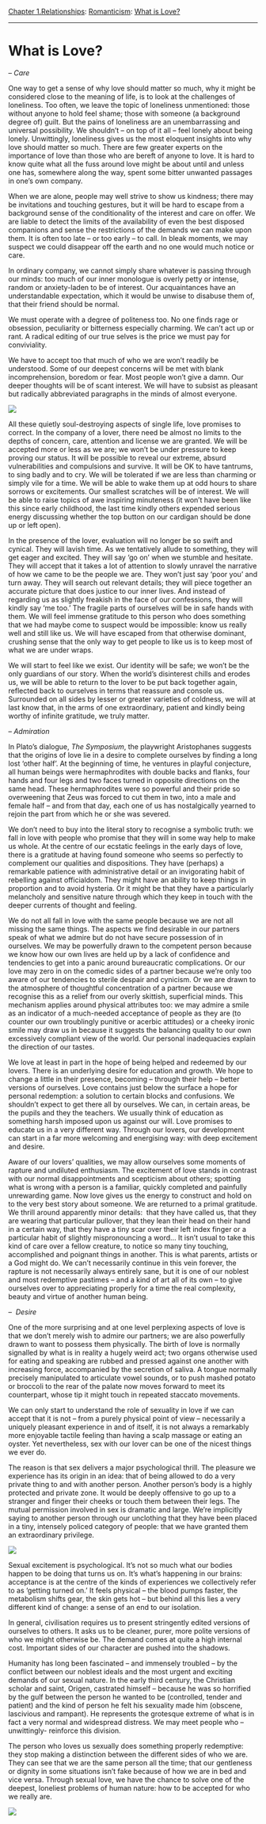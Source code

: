 [Chapter 1.Relationships](https://www.theschooloflife.com/thebookoflife/category/relationships/): [Romanticism](https://www.theschooloflife.com/thebookoflife/category/relationships/romanticism/): [What is Love?](https://www.theschooloflife.com/thebookoflife/what-is-love/)

* * *

# What is Love?

_– Care_

One way to get a sense of why love should matter so much, why it might be considered close to the meaning of life, is to look at the challenges of loneliness. Too often, we leave the topic of loneliness unmentioned: those without anyone to hold feel shame; those with someone (a background degree of) guilt. But the pains of loneliness are an unembarrassing and universal possibility. We shouldn’t – on top of it all – feel lonely about being lonely. Unwittingly, loneliness gives us the most eloquent insights into why love should matter so much. There are few greater experts on the importance of love than those who are bereft of anyone to love. It is hard to know quite what all the fuss around love might be about until and unless one has, somewhere along the way, spent some bitter unwanted passages in one’s own company.

When we are alone, people may well strive to show us kindness; there may be invitations and touching gestures, but it will be hard to escape from a background sense of the conditionality of the interest and care on offer. We are liable to detect the limits of the availability of even the best disposed companions and sense the restrictions of the demands we can make upon them. It is often too late – or too early – to call. In bleak moments, we may suspect we could disappear off the earth and no one would much notice or care.

In ordinary company, we cannot simply share whatever is passing through our minds: too much of our inner monologue is overly petty or intense, random or anxiety-laden to be of interest. Our acquaintances have an understandable expectation, which it would be unwise to disabuse them of, that their friend should be normal.

We must operate with a degree of politeness too. No one finds rage or obsession, peculiarity or bitterness especially charming. We can’t act up or rant. A radical editing of our true selves is the price we must pay for conviviality.

We have to accept too that much of who we are won’t readily be understood. Some of our deepest concerns will be met with blank incomprehension, boredom or fear. Most people won’t give a damn. Our deeper thoughts will be of scant interest. We will have to subsist as pleasant but radically abbreviated paragraphs in the minds of almost everyone.

![](https://www.theschooloflife.com/thebookoflife/wp-content/uploads/2017/01/Vincent_van_Gogh_-_La_Berceuse_Woman_Rocking_a_Cradle_Augustine-Alix_Pellicot_Roulin_1851%E2%80%931930-816x1024.jpg)

All these quietly soul-destroying aspects of single life, love promises to correct. In the company of a lover, there need be almost no limits to the depths of concern, care, attention and license we are granted. We will be accepted more or less as we are; we won’t be under pressure to keep proving our status. It will be possible to reveal our extreme, absurd vulnerabilities and compulsions and survive. It will be OK to have tantrums, to sing badly and to cry. We will be tolerated if we are less than charming or simply vile for a time. We will be able to wake them up at odd hours to share sorrows or excitements. Our smallest scratches will be of interest. We will be able to raise topics of awe inspiring minuteness (it won’t have been like this since early childhood, the last time kindly others expended serious energy discussing whether the top button on our cardigan should be done up or left open).

In the presence of the lover, evaluation will no longer be so swift and cynical. They will lavish time. As we tentatively allude to something, they will get eager and excited. They will say ‘go on’ when we stumble and hesitate. They will accept that it takes a lot of attention to slowly unravel the narrative of how we came to be the people we are. They won’t just say ‘poor you’ and turn away. They will search out relevant details; they will piece together an accurate picture that does justice to our inner lives. And instead of regarding us as slightly freakish in the face of our confessions, they will kindly say ‘me too.’ The fragile parts of ourselves will be in safe hands with them. We will feel immense gratitude to this person who does something that we had maybe come to suspect would be impossible: know us really well and still like us. We will have escaped from that otherwise dominant, crushing sense that the only way to get people to like us is to keep most of what we are under wraps.

We will start to feel like we exist. Our identity will be safe; we won’t be the only guardians of our story. When the world’s disinterest chills and erodes us, we will be able to return to the lover to be put back together again, reflected back to ourselves in terms that reassure and console us. Surrounded on all sides by lesser or greater varieties of coldness, we will at last know that, in the arms of one extraordinary, patient and kindly being worthy of infinite gratitude, we truly matter.

_– Admiration_

In Plato’s dialogue, _The Symposium_, the playwright Aristophanes suggests that the origins of love lie in a desire to complete ourselves by finding a long lost ‘other half’. At the beginning of time, he ventures in playful conjecture, all human beings were hermaphrodites with double backs and flanks, four hands and four legs and two faces turned in opposite directions on the same head. These hermaphrodites were so powerful and their pride so overweening that Zeus was forced to cut them in two, into a male and female half – and from that day, each one of us has nostalgically yearned to rejoin the part from which he or she was severed.

We don’t need to buy into the literal story to recognise a symbolic truth: we fall in love with people who promise that they will in some way help to make us whole. At the centre of our ecstatic feelings in the early days of love, there is a gratitude at having found someone who seems so perfectly to complement our qualities and dispositions. They have (perhaps) a remarkable patience with administrative detail or an invigorating habit of rebelling against officialdom. They might have an ability to keep things in proportion and to avoid hysteria. Or it might be that they have a particularly melancholy and sensitive nature through which they keep in touch with the deeper currents of thought and feeling.

We do not all fall in love with the same people because we are not all missing the same things. The aspects we find desirable in our partners speak of what we admire but do not have secure possession of in ourselves. We may be powerfully drawn to the competent person because we know how our own lives are held up by a lack of confidence and tendencies to get into a panic around bureaucratic complications. Or our love may zero in on the comedic sides of a partner because we’re only too aware of our tendencies to sterile despair and cynicism. Or we are drawn to the atmosphere of thoughtful concentration of a partner because we recognise this as a relief from our overly skittish, superficial minds. This mechanism applies around physical attributes too: we may admire a smile as an indicator of a much-needed acceptance of people as they are (to counter our own troublingly punitive or acerbic attitudes) or a cheeky ironic smile may draw us in because it suggests the balancing quality to our own excessively compliant view of the world. Our personal inadequacies explain the direction of our tastes.

We love at least in part in the hope of being helped and redeemed by our lovers. There is an underlying desire for education and growth. We hope to change a little in their presence, becoming – through their help – better versions of ourselves. Love contains just below the surface a hope for personal redemption: a solution to certain blocks and confusions. We shouldn’t expect to get there all by ourselves. We can, in certain areas, be the pupils and they the teachers. We usually think of education as something harsh imposed upon us against our will. Love promises to educate us in a very different way. Through our lovers, our development can start in a far more welcoming and energising way: with deep excitement and desire.

Aware of our lovers’ qualities, we may allow ourselves some moments of rapture and undiluted enthusiasm. The excitement of love stands in contrast with our normal disappointments and scepticism about others; spotting what is wrong with a person is a familiar, quickly completed and painfully unrewarding game. Now love gives us the energy to construct and hold on to the very best story about someone. We are returned to a primal gratitude. We thrill around apparently minor details: &nbsp;that they have called us, that they are wearing that particular pullover, that they lean their head on their hand in a certain way, that they have a tiny scar over their left index finger or a particular habit of slightly mispronouncing a word… It isn’t usual to take this kind of care over a fellow creature, to notice so many tiny touching, accomplished and poignant things in another. This is what parents, artists or a God might do. We can’t necessarily continue in this vein forever, the rapture is not necessarily always entirely sane, but it is one of our noblest and most redemptive pastimes – and a kind of art all of its own – to give ourselves over to appreciating properly for a time the real complexity, beauty and virtue of another human being.

_– &nbsp;Desire_

One of the more surprising and at one level perplexing aspects of love is that we don’t merely wish to admire our partners; we are also powerfully drawn to want to possess them physically. The birth of love is normally signalled by what is in reality a hugely weird act; two organs otherwise used for eating and speaking are rubbed and pressed against one another with increasing force, accompanied by the secretion of saliva. A tongue normally precisely manipulated to articulate vowel sounds, or to push mashed potato or broccoli to the rear of the palate now moves forward to meet its counterpart, whose tip it might touch in repeated staccato movements.

We can only start to understand the role of sexuality in love if we can accept that it is not – from a purely physical point of view – necessarily a uniquely pleasant experience in and of itself, it is not always a remarkably more enjoyable tactile feeling than having a scalp massage or eating an oyster. Yet nevertheless, sex with our lover can be one of the nicest things we ever do.

The reason is that sex delivers a major psychological thrill. The pleasure we experience has its origin in an idea: that of being allowed to do a very private thing to and with another person. Another person’s body is a highly protected and private zone. It would be deeply offensive to go up to a stranger and finger their cheeks or touch them between their legs. The mutual permission involved in sex is dramatic and large. We’re implicitly saying to another person through our unclothing that they have been placed in a tiny, intensely policed category of people: that we have granted them an extraordinary privilege.

![](https://dantebea.files.wordpress.com/2016/01/egon-schiele-couple-embracing-1911.jpg?w=549&h=873)

Sexual excitement is psychological. It’s not so much what our bodies happen to be doing that turns us on. It’s what’s happening in our brains: acceptance is at the centre of the kinds of experiences we collectively refer to as ‘getting turned on.’ It feels physical – the blood pumps faster, the metabolism shifts gear, the skin gets hot – but behind all this lies a very different kind of change: a sense of an end to our isolation.

In general, civilisation requires us to present stringently edited versions of ourselves to others. It asks us to be cleaner, purer, more polite versions of who we might otherwise be. The demand comes at quite a high internal cost. Important sides of our character are pushed into the shadows.

Humanity has long been fascinated – and immensely troubled – by the conflict between our noblest ideals and the most urgent and exciting demands of our sexual nature. In the early third century, the Christian scholar and saint, Origen, castrated himself – because he was so horrified by the gulf between the person he wanted to be (controlled, tender and patient) and the kind of person he felt his sexuality made him (obscene, lascivious and rampant). He represents the grotesque extreme of what is in fact a very normal and widespread distress. We may meet people who – unwittingly- reinforce this division.

The person who loves us sexually does something properly redemptive: they stop making a distinction between the different sides of who we are. They can see that we are the same person all the time; that our gentleness or dignity in some situations isn’t fake because of how we are in bed and vice versa. Through sexual love, we have the chance to solve one of the deepest, loneliest problems of human nature: how to be accepted for who we really are.

[![](https://img.youtube.com/vi/X7hKC01e-NQ/0.jpg)](https://www.youtube.com/embed/X7hKC01e-NQ '')
